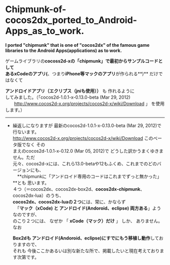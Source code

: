 Chipmunk-of-cocos2dx_ported_to_Android-Apps_as_to_work.
=============================
**I  ported    "chipmunk"   that is one of  "cocos2dx"  of the famous game libraries to the Android Apps(applications) as  to work.**
  
ゲームライブラリの**cocoss2d-xの「chipmunk」**で最初からサンプルコードとして  
ある**xCodeのアプリ(**、つまり**iPhone等マックのアプリ**が作られる**)** だけではなくて  
  
  **アンドロイドアプリ（エクリプス（jniも使用））** も 作れるように   
してみました。（「cocos2d-1.0.1-x-0.13.0-beta (Mar 29, 2012)  
　　http://www.cocos2d-x.org/projects/cocos2d-x/wiki/Download 」 を使用します。）

***  
* 繰返しになりますが 最新のcocos2d-1.0.1-x-0.13.0-beta (Mar 29, 2012)で行ないます。  
http://www.cocos2d-x.org/projects/cocos2d-x/wiki/Download このベータ版でなく その  
まえのcocos2d-1.0.1-x-0.12.0 (Mar 05, 2012)で どうした訳かうまくゆきません。ただ  
  元々、cocos2d-xには、これら13.0-betaや12もふくめ、これまでのどのバージョンにも、  
　**chipmunkに「アンドロイド専用のコードはこれまでずっと無かった」**とも 思います。  
  ４つ（＝cocos2dx、cocos2dx-box2d、**cocos2dx-chipmunk**、cocos2dx-lua）のうち、  
**cocos2dx、cocos2dx-luaの２つ**には、常に、かならず  
　「**マック（xCode) と アンドロイド(Andoroid、eclipse) 両方ある**」ようなのですが、  
のこり２つには、 なぜか 「 **xCode（マック）だけ** 」 しか、 ありません。なお  

   **Box2dも アンドロイド(Andoroid、eclipse)にすでにもう移植し動作**しておりますので、   
それも 今後ここかあるいは別な新たな所で、掲載したいと現在考えております次第です。